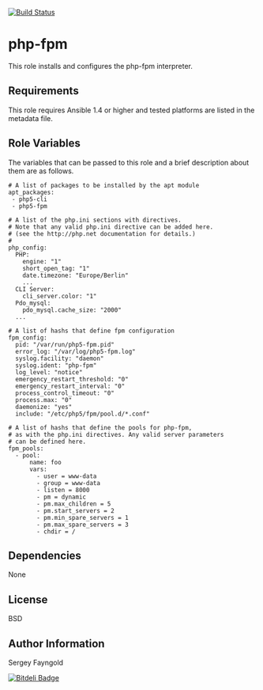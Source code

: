 [![Build Status](https://travis-ci.org/NBZ4live/ansible-php-fpm.png?branch=master)](https://travis-ci.org/NBZ4live/ansible-php-fpm)

php-fpm
========

This role installs and configures the php-fpm interpreter.

Requirements
------------

This role requires Ansible 1.4 or higher and tested platforms are listed in the metadata file.

Role Variables
--------------

The variables that can be passed to this role and a brief description about
them are as follows.

    # A list of packages to be installed by the apt module
    apt_packages:
     - php5-cli
     - php5-fpm
     
    # A list of the php.ini sections with directives.
    # Note that any valid php.ini directive can be added here.
    # (see the http://php.net documentation for details.)
    # 
    php_config:
      PHP:
        engine: "1"
        short_open_tag: "1"
        date.timezone: "Europe/Berlin"
        ...
      CLI Server:
        cli_server.color: "1"
      Pdo_mysql:
        pdo_mysql.cache_size: "2000"
      ...

    # A list of hashs that define fpm configuration
    fpm_config:
      pid: "/var/run/php5-fpm.pid"
      error_log: "/var/log/php5-fpm.log"
      syslog.facility: "daemon"
      syslog.ident: "php-fpm"
      log_level: "notice"
      emergency_restart_threshold: "0"
      emergency_restart_interval: "0"
      process_control_timeout: "0"
      process.max: "0"
      daemonize: "yes"
      include: "/etc/php5/fpm/pool.d/*.conf"

    # A list of hashs that define the pools for php-fpm,
    # as with the php.ini directives. Any valid server parameters
    # can be defined here.
    fpm_pools:
      - pool:
          name: foo
          vars:
            - user = www-data
            - group = www-data
            - listen = 8000
            - pm = dynamic
            - pm.max_children = 5
            - pm.start_servers = 2
            - pm.min_spare_servers = 1
            - pm.max_spare_servers = 3
            - chdir = /

Dependencies
------------

None

License
-------

BSD

Author Information
------------------

Sergey Fayngold


[![Bitdeli Badge](https://d2weczhvl823v0.cloudfront.net/NBZ4live/ansible-php-fpm/trend.png)](https://bitdeli.com/free "Bitdeli Badge")

